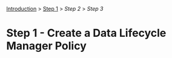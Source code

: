 [Introduction](../index.md) > <u>Step 1</u> > *Step 2* > *Step 3*

# Step 1 - Create a Data Lifecycle Manager Policy
